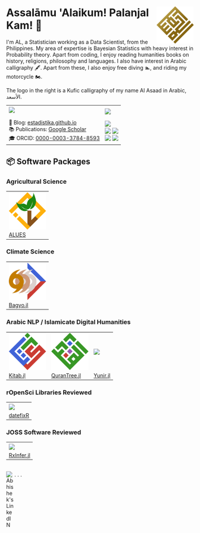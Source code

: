 # <img align="right" width="100" src="https://raw.githubusercontent.com/alstat/logo/main/logo.svg"/> Assalāmu 'Alaikum! Palanjal Kam! 👋 
<p>I'm AL, a Statistician working as a Data Scientist, from the Philippines. My area of expertise is Bayesian Statistics with heavy interest in Probability theory. Apart from coding, I enjoy reading humanities books on history, religions, philosophy and languages. I also have interest in Arabic calligraphy 🖋. Apart from these, I also enjoy free diving 🏊, and riding my motorcycle 🏍️.
  
The logo in the right is a Kufic calligraphy of my name Al Asaad in Arabic, الأسعد.
</p>
<table>
  <tbody>
    <tr>
      <td>
        <a href="https://github.com/alstat">
          <img align="center" src="https://github-readme-stats.vercel.app/api?username=alstat&count_private=true&show_icons=true&theme=gruvbox" />
        </a><br><br>
        📝 Blog: <a href="https://estadistika.github.io/">estadistika.github.io</a><br>
        📚 Publications: <a href="https://scholar.google.com/citations?user=CQq7qi0AAAAJ&hl=en&authuser=2">Google Scholar</a><br/>
        🎓 ORCID: <a href="https://orcid.org/0000-0003-3784-8593">0000-0003-3784-8593</a>
      </td>
      <td>
        <a href="https://github.com/alstat">
          <img align="center" src="https://github-readme-stats.vercel.app/api/top-langs/?username=alstat&hide=jupyter%20notebook,tex&layout=compact&theme=gruvbox" />
        </a><br><br>
        <a href="https://www.typescriptlang.org/">        
          <img src="https://img.shields.io/badge/typescript-%23007ACC.svg?style=for-the-badge&logo=typescript&logoColor=white"/></a><br>
        <a href="https://www.latex-project.org/">
          <img src="https://img.shields.io/badge/latex-%23008080.svg?style=for-the-badge&logo=latex&logoColor=white"/></a>
        <a href="https://sass-lang.com/">
          <img src="https://img.shields.io/badge/SASS-hotpink.svg?style=for-the-badge&logo=SASS&logoColor=white"/></a><br>
        <a href="https://isocpp.org/">
          <img src="https://img.shields.io/badge/c++-%2300599C.svg?style=for-the-badge&logo=c%2B%2B&logoColor=white"/></a>        
        <a href="https://www.java.com/en/">
          <img src="https://img.shields.io/badge/java-%23ED8B00.svg?style=for-the-badge&logo=java&logoColor=white"/></a><br>
      </td>
    </tr>
  </tbody>
</table>
<h2>📦 Software Packages</h2>
<h3>Agricultural Science</h3>
<table>
  <tr>
    <td><a href="https://github.com/alstat/ALUES">
      <img src="https://raw.githubusercontent.com/alstat/ALUES/master/logo.svg" align="center" width="100"/>
      </a>
    </td>
  <tr>
    <td><a href="https://github.com/alstat/ALUES">ALUES</a></td>
  </tr>
</table>
<h3>Climate Science</h3>
<table>
  <tr>
    <td><a href="https://github.com/alstat/Bagyo.jl">
      <img src="https://raw.githubusercontent.com/alstat/Bagyo.jl/master/docs/src/assets/logo.svg" align="center" width="100"/>
      </a>
    </td>
  <tr>
    <td><a href="https://github.com/alstat/Bagyo.jl">Bagyo.jl</a></td>
  </tr>
</table>
<h3>Arabic NLP / Islamicate Digital Humanities</h3>
<table>
  <tr>
    </td>
      <td><a href="https://github.com/alstat/Kitab.jl">
      <img src="https://raw.githubusercontent.com/alstat/Kitab.jl/master/docs/src/assets/logo.svg" align="center" width="100"/>
      </a>
    </td>
    <td><a href="https://github.com/alstat/QuranTree.jl">
      <img src="https://github.com/alstat/QuranTree.jl/blob/e15b39addbca5fe1c68fb3b1be773cb84eb83ed1/docs/src/assets/logo.png" align="center" width="100"/></a>
    </td>
     <td><a href="https://github.com/alstat/Yunir.jl">
      <img src="https://raw.githubusercontent.com/alstat/Yunir.jl/main/docs/src/assets/logo.png" align="center" width="100"/>
       </a>
    </td>
  </tr>  
  <tr>
    <td><a href="https://github.com/alstat/Kitab.jl">Kitab.jl</a></td>
    <td><a href="https://github.com/alstat/QuranTree.jl">QuranTree.jl</a></td>
    <td><a href="https://github.com/alstat/Yunir.jl">Yunir.jl</a></td>
  </tr>  
</table>
<h3>rOpenSci Libraries Reviewed</h3>
<table>
  <tr>
    <td><a href="https://docs.ropensci.org/datefixR/authors.html">
      <img src="https://docs.ropensci.org/datefixR/logo.png" align="center" width="100"/>
      </a>
    </td>
  <tr>
    <td><a href="https://docs.ropensci.org/datefixR/authors.html">datefixR</a></td>
  </tr>
</table>
<h3>JOSS Software Reviewed</h3>
<table>
  <tr>
    <td><a href="https://joss.theoj.org/papers/10.21105/joss.05161">
      <img src="https://raw.githubusercontent.com/biaslab/RxInfer.jl/main/docs/src/assets/biglogo-blacktheme.svg" align="center" width="100"/>
      </a>
    </td>
  <tr>
    <td><a href="https://docs.ropensci.org/datefixR/authors.html">RxInfer.jl</a></td>
  </tr>
</table>
<br>
<a href="https://www.linkedin.com/in/al-ahmadgaid-asaad-68613a44/">
  <img align="left" alt="Abhishek's LinkedIN" width="22px" src="https://upload.wikimedia.org/wikipedia/commons/c/ca/LinkedIn_logo_initials.png" />
</a> . . .
